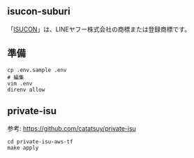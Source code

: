 ## isucon-suburi

「[ISUCON](https://isucon.net/)」は、LINEヤフー株式会社の商標または登録商標です。

## 準備

```shell
cp .env.sample .env
# 編集
vim .env
direnv allow
```


## private-isu

参考: https://github.com/catatsuy/private-isu

```shell
cd private-isu-aws-tf
make apply
```
